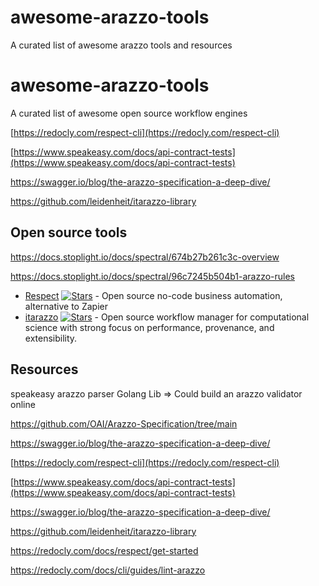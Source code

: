 # awesome-arazzo-tools
A curated list of awesome arazzo tools and resources


# awesome-arazzo-tools

A curated list of awesome open source workflow engines

[https://redocly.com/respect-cli](https://redocly.com/respect-cli)

[https://www.speakeasy.com/docs/api-contract-tests](https://www.speakeasy.com/docs/api-contract-tests)

https://swagger.io/blog/the-arazzo-specification-a-deep-dive/

https://github.com/leidenheit/itarazzo-library

## Open source tools
https://docs.stoplight.io/docs/spectral/674b27b261c3c-overview

https://docs.stoplight.io/docs/spectral/96c7245b504b1-arazzo-rules
* [Respect](https://redocly.com/respect-cli) [![Stars](https://img.shields.io/github/stars/activepieces/activepieces.svg)](https://redocly.com/docs/respect/get-started) - Open source no-code business automation, alternative to Zapier
* [itarazzo](https://github.com/leidenheit/itarazzo-library) [![Stars](https://img.shields.io/github/stars/leidenheit/itarazzo-library.svg)](https://github.com/aiidateam/aiida-core) - Open source workflow manager for computational science with strong focus on performance, provenance, and extensibility.


## Resources
speakeasy arazzo parser Golang Lib => Could build an arazzo validator online

https://github.com/OAI/Arazzo-Specification/tree/main

https://swagger.io/blog/the-arazzo-specification-a-deep-dive/

[https://redocly.com/respect-cli](https://redocly.com/respect-cli)

[https://www.speakeasy.com/docs/api-contract-tests](https://www.speakeasy.com/docs/api-contract-tests)

https://swagger.io/blog/the-arazzo-specification-a-deep-dive/

https://github.com/leidenheit/itarazzo-library

https://redocly.com/docs/respect/get-started

https://redocly.com/docs/cli/guides/lint-arazzo
